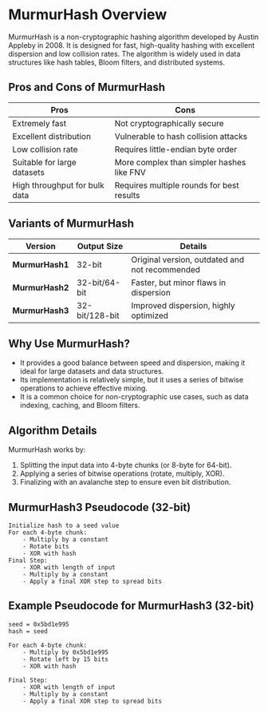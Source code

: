 # MurmurHash Overview

MurmurHash is a non-cryptographic hashing algorithm developed by Austin Appleby in 2008. It is designed for fast, high-quality hashing with excellent dispersion and low collision rates. The algorithm is widely used in data structures like hash tables, Bloom filters, and distributed systems.

## Pros and Cons of MurmurHash

| **Pros**                      | **Cons**                                  |
| ----------------------------- | ----------------------------------------- |
| Extremely fast                | Not cryptographically secure              |
| Excellent distribution        | Vulnerable to hash collision attacks      |
| Low collision rate            | Requires little-endian byte order         |
| Suitable for large datasets   | More complex than simpler hashes like FNV |
| High throughput for bulk data | Requires multiple rounds for best results |

## Variants of MurmurHash

| **Version**     | **Output Size** | **Details**                                    |
| --------------- | --------------- | ---------------------------------------------- |
| **MurmurHash1** | 32-bit          | Original version, outdated and not recommended |
| **MurmurHash2** | 32-bit/64-bit   | Faster, but minor flaws in dispersion          |
| **MurmurHash3** | 32-bit/128-bit  | Improved dispersion, highly optimized          |

## Why Use MurmurHash?

* It provides a good balance between speed and dispersion, making it ideal for large datasets and data structures.
* Its implementation is relatively simple, but it uses a series of bitwise operations to achieve effective mixing.
* It is a common choice for non-cryptographic use cases, such as data indexing, caching, and Bloom filters.

## Algorithm Details

MurmurHash works by:

1. Splitting the input data into 4-byte chunks (or 8-byte for 64-bit).
2. Applying a series of bitwise operations (rotate, multiply, XOR).
3. Finalizing with an avalanche step to ensure even bit distribution.

## MurmurHash3 Pseudocode (32-bit)

```
Initialize hash to a seed value
For each 4-byte chunk:
    - Multiply by a constant
    - Rotate bits
    - XOR with hash
Final Step:
    - XOR with length of input
    - Multiply by a constant
    - Apply a final XOR step to spread bits
```

## Example Pseudocode for MurmurHash3 (32-bit)

```
seed = 0x5bd1e995
hash = seed

For each 4-byte chunk:
    - Multiply by 0x5bd1e995
    - Rotate left by 15 bits
    - XOR with hash

Final Step:
    - XOR with length of input
    - Multiply by a constant
    - Apply a final XOR step to spread bits
```